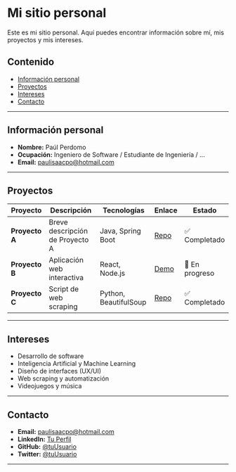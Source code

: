 # Mi sitio personal  
Este es mi sitio personal. Aquí puedes encontrar información sobre mí, mis proyectos y mis intereses.

## Contenido  
* [Información personal](#información-personal)  
* [Proyectos](#proyectos)  
* [Intereses](#intereses)  
* [Contacto](#contacto)

---

## Información personal  
* **Nombre:** Paúl Perdomo 
* **Ocupación:** Ingeniero de Software / Estudiante de Ingeniería / …    
* **Email:** [paulisaacpo@hotmail.com](mailto:paulisaacpo@hotmail.com)

---

## Proyectos  
| Proyecto       | Descripción                     | Tecnologías           | Enlace                                          | Estado         |
| -------------- | ------------------------------- | --------------------- | ----------------------------------------------- | -------------- |
| **Proyecto A** | Breve descripción de Proyecto A | Java, Spring Boot     | [Repo](https://github.com/tuUsuario/proyecto-a) | ✅ Completado  |
| **Proyecto B** | Aplicación web interactiva      | React, Node.js        | [Demo](https://tu-demo.com)                     | 🚧 En progreso |
| **Proyecto C** | Script de web scraping          | Python, BeautifulSoup | [Repo](https://github.com/tuUsuario/proyecto-c) | ✅ Completado  |

---

## Intereses  
* Desarrollo de software  
* Inteligencia Artificial y Machine Learning  
* Diseño de interfaces (UX/UI)  
* Web scraping y automatización  
* Videojuegos y música

---

## Contacto  
* **Email:** [paulisaacpo@hotmail.com](mailto:paulisaacpo@hotmail.com)  
* **LinkedIn:** [Tu Perfil](https://linkedin.com/in/usuario)  
* **GitHub:** [@tuUsuario](https://github.com/tuUsuario)  
* **Twitter:** [@tuUsuario](https://twitter.com/tuUsuario)

---

